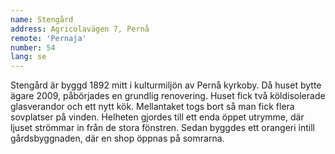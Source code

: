```yaml
---
name: Stengård
address: Agricolavägen 7, Pernå
remote: 'Pernaja'
number: 54
lang: se
---
```

Stengård är byggd 1892 mitt i kulturmiljön av Pernå kyrkoby. Då huset bytte ägare 2009, påbörjades en grundlig renovering. Huset fick två köldisolerade glasverandor och ett nytt kök. Mellantaket togs bort så man fick flera sovplatser på vinden. Helheten gjordes till ett enda öppet utrymme, där ljuset strömmar in från de stora fönstren. Sedan byggdes ett orangeri intill gårdsbyggnaden, där en shop öppnas på somrarna.
